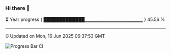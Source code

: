 ### Hi there 👋

⏳ Year progress { █████████████▁▁▁▁▁▁▁▁▁▁▁▁▁▁▁▁▁ } 45.56 %

---

⏰ Updated on Mon, 16 Jun 2025 06:37:53 GMT

![Progress Bar CI](https://github.com/ZhaoGui/ZhaoGui/workflows/Progress%20Bar%20CI/badge.svg)
